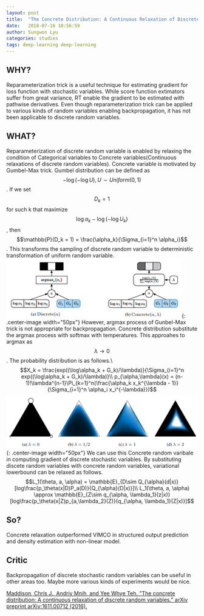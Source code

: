 ```yaml
---
layout: post
title:  "The Concrete Distribution: A Continuous Relaxation of Discrete Random Variables"
date:   2018-07-16 10:56:59
author: Sungwon Lyu
categories: studies
tags: deep-learning deep-learning
---
```

## WHY? 
Reparameterization trick is a useful technique for estimating gradient for loss function with stochastic variables. While score function extimators suffer from great variance, RT enable the gradient to be estimated with pathwise derivatives. Even though reparameterization trick can be applied to various kinds of random variables enabling backpropagation, it has not been applicable to discrete random variables. 

## WHAT?
Reparameterization of discrete random variable is enabled by relaxing the condition of Categorical variables to Concrete variables(Continuous relaxations of discrete random variables). Concrete variable is motivated by Gumbel-Max trick. Gumbel distribution can be defined as $$-\log(-\log U), U \sim Uniform(0,1)$$. If we set $$D_k = 1$$ for such k that maximize $${\log\alpha_k - \log(-\log U_k)}$$, then $$\mathbb{P}(D_k = 1) = \frac{\alpha_k}{\Sigma_{i=1}^n \alpha_i}$$. This transforms the sampling of discrete random variable to deterministic transformation of uniform random variable. 
![image](/assets/images/cd1.png){: .center-image width="50px"}
However, argmax process of Gunbel-Max trick is not appropriate for backpropagation. Concrete distribution substitute the argmax process with softmax with temperatures. This approahes to argmax as $$\lambda \rightarrow 0$$. The probability distribution is as follows.\\
$$X_k = \frac{exp((\log\alpha_k + G_k)/\lambda)}{\Sigma_{i=1}^n exp((\log\alpha_k + G_k)/\lambda)}\\
p_{\alpha,\lambda}(x) = (n-1)!\lambda^{n-1}\Pi_{k=1}^n(\frac{\alpha_k x_k^{\lambda - 1}}{\Sigma_{i=1}^n \alpha_i x_i^{-\lambda}})$$
![image](/assets/images/cd2.png){: .center-image width="50px"}
We can use this Concrete random varibale in computing gradient of discrete stochastic variables. By substituting discete random variables with concrete random variables, variational lowerbound can be relaxed as follows.
$$L_1(\theta, a, \alpha) = \mathbb{E}_{D\sim Q_{\alpha}(d|x)}[log\frac{p_\theta(x|D)P_a(D)}{Q_{\alpha}(D|x)}]\\
L_1(\theta, a, \alpha) \approx \mathbb{E}_{Z\sim q_{\alpha, \lambda_1}(z|x)}[log\frac{p_\theta(x|Z)p_{a,\lambda_2}(Z)}{q_{\alpha, \lambda_1}(Z|x)}]$$

## So?
Concrete relaxation outperformed VIMCO in structured output prediction and density estimation with non-linear model.

## Critic
Backpropagation of discrete stochastic random variables can be useful in other areas too. Maybe more various kinds of experiments would be nice.

[Maddison, Chris J., Andriy Mnih, and Yee Whye Teh. "The concrete distribution: A continuous relaxation of discrete random variables." arXiv preprint arXiv:1611.00712 (2016).](https://arxiv.org/abs/1611.00712)
